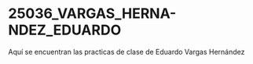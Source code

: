 # 25036_VARGAS_HERNA-NDEZ_EDUARDO
Aquí se encuentran las practicas de clase de Eduardo Vargas Hernández
